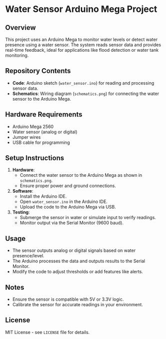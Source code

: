 # Water Sensor Arduino Mega Project

## Overview
This project uses an Arduino Mega to monitor water levels or detect water presence using a water sensor. The system reads sensor data and provides real-time feedback, ideal for applications like flood detection or water tank monitoring.

## Repository Contents
- **Code**: Arduino sketch (`water_sensor.ino`) for reading and processing sensor data.
- **Schematics**: Wiring diagram (`schematics.png`) for connecting the water sensor to the Arduino Mega.

## Hardware Requirements
- Arduino Mega 2560
- Water sensor (analog or digital)
- Jumper wires
- USB cable for programming

## Setup Instructions
1. **Hardware**:
   - Connect the water sensor to the Arduino Mega as shown in `schematics.png`.
   - Ensure proper power and ground connections.
2. **Software**:
   - Install the Arduino IDE.
   - Open `water_sensor.ino` in the Arduino IDE.
   - Upload the code to the Arduino Mega via USB.
3. **Testing**:
   - Submerge the sensor in water or simulate input to verify readings.
   - Monitor output via the Serial Monitor (9600 baud).

## Usage
- The sensor outputs analog or digital signals based on water presence/level.
- The Arduino processes the data and outputs results to the Serial Monitor.
- Modify the code to adjust thresholds or add features like alerts.

## Notes
- Ensure the sensor is compatible with 5V or 3.3V logic.
- Calibrate the sensor for accurate readings in your environment.

## License
MIT License - see `LICENSE` file for details.